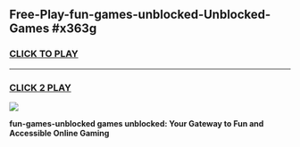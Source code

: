 
## Free-Play-fun-games-unblocked-Unblocked-Games #x363g
<h3>
<a href="https://news.freeplayer.one?title=fun-games-unblocked&ref=8M">CLICK TO PLAY</a></h3>
<hr>

<h3>
<a href="https://news.freeplayer.one?title=fun-games-unblocked&ref=8M">CLICK 2 PLAY</a>
  
</h3>

<a href="https://news.freeplayer.one?title=fun-games-unblocked&ref=8M"><img src="https://clearcache.store/games.png"></a>


**fun-games-unblocked games unblocked: Your Gateway to Fun and Accessible Online Gaming**
